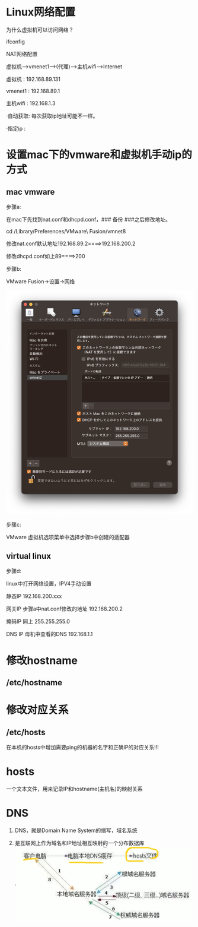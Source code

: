 # Linux网络配置

为什么虚拟机可以访问网络？

ifconfig

NAT网络配置

虚拟机-->vmenet1-->(代理)-->主机wifi-->Internet

虚拟机   :  192.168.89.131

vmenet1  :  192.168.89.1

主机wifi :  192.168.1.3

·自动获取: 每次获取ip地址可能不一样。

·指定ip  :

# 设置mac下的vmware和虚拟机手动ip的方式

## mac vmware

步骤a:

  在mac下先找到nat.conf和dhcpd.conf，### 备份 ###之后修改地址。

  cd /Library/Preferences/VMware\ Fusion/vmnet8

  修改nat.conf默认地址192.168.89.2====>192.168.200.2

  修改dhcpd.conf如上89====>200

步骤b:

  VMware Fusion->设置->网络

  ![vm](./vmsetting.png)

步骤c:

  VMware 虚拟机选项菜单中选择步骤b中创建的适配器

## virtual linux

步骤d:

  linux中打开网络设置，IPV4手动设置

  静态IP                           192.168.200.xxx

  网关IP 步骤a中nat.conf修改的地址 192.168.200.2

  掩码IP 同上                      255.255.255.0

  DNS IP 母机中查看的DNS           192.168.1.1


# 修改hostname

## /etc/hostname


# 修改对应关系

## /etc/hosts

在本机的hosts中增加需要ping的机器的名字和正确IP的对应关系!!!

# hosts

一个文本文件，用来记录IP和hostname(主机名)的映射关系

# DNS

1. DNS，就是Domain Name System的缩写，域名系统

2. 是互联网上作为域名和IP地址相互映射的一个分布数据库
![dns](./dns.png)









